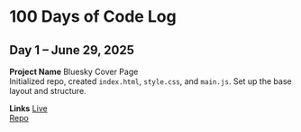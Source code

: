 # 100 Days of Code Log

## Day 1 – June 29, 2025

**Project Name** Bluesky Cover Page  
Initialized repo, created `index.html`, `style.css`, and `main.js`. Set up the base layout and structure.

**Links**
[Live](https://kgo.lol/100-days/projects/bluesky-cover-page/)  
[Repo](https://github.com/kirecodes/100-days/tree/main/projects/bluesky-cover-page)
